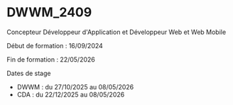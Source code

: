 # DWWM_2409

Concepteur Développeur d'Application et Développeur Web et Web Mobile

Début de formation : 16/09/2024

Fin de formation : 22/05/2026

Dates de stage

- DWWM : du 27/10/2025 au 08/05/2026
- CDA : du 22/12/2025 au 08/05/2026 

